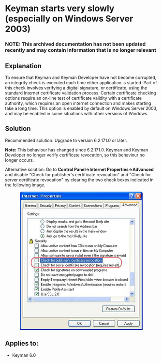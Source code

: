 # Keyman starts very slowly (especially on Windows Server 2003)

### **NOTE**: This archived documentation has not been updated recently and may contain information that is no longer relevant


<h2>Explanation</h2><p>
To ensure that Keyman and Keyman Developer have not become corrupted, an integrity check is executed
each time either application is started.  Part of this check involves verifying a digital signature,
or certificate, using the standard Internet certificate validation process. Certain certificate checking
options require an on-line test of certificate validity with a certificate authority, which requires
an open internet connection and makes starting take a long time.  This option is enabled by default
on Windows Server 2003, and may be enabled in some situations with other versions of Windows.
</p>

<h2>Solution</h2><p>
Recommended solution: Upgrade to version 6.2.171.0 or later.
</p>
<p><b>Note:</b> This behaviour has changed since 6.2.171.0.  Keyman and Keyman Developer no longer verify
certificate revocation, so this behaviour no longer occurs.</p>
<p>
Alternative solution: Go to <b>Control Panel->Internet Properties->Advanced</b> and disable "Check for
publisher's certificate revocation" and "Check for server certificate revocation" by clearing the two
check boxes indicated in the following image.
<div align=center><img src="assets/kb0009/properties.jpg"></div>
</p>

## Applies to:
 * Keyman 6.0
